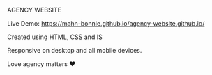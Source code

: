 AGENCY WEBSITE 

Live Demo: https://mahn-bonnie.github.io/agency-website.github.io/

Created using HTML, CSS and IS

Responsive on desktop and all mobile devices.

Love agency matters ❤
